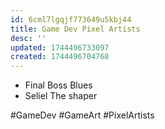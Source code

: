 ```yaml
---
id: 6cml7lgqjf773649u5kbj44
title: Game Dev Pixel Artists
desc: ''
updated: 1744496733097
created: 1744496704768
---
```


- Final Boss Blues
- Seliel The shaper

#GameDev #GameArt #PixelArtists

